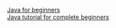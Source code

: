 [Java for beginners](https://www.pdfdrive.com/java-for-absolute-beginners-learn-to-program-the-fundamentals-the-java-9-way-e185771881.html)  
[Java tutorial for complete beginners](https://www.udemy.com/course/java-tutorial/learn/lecture/174232?start=0#content)
